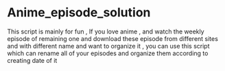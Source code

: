 # Anime_episode_solution
This script is mainly for fun , If you love anime , and watch the weekly episode of remaining one and download these episode from different sites and with different name and want to organize it , you can use this script which can rename all of your episodes and organize them according to creating date of it 
